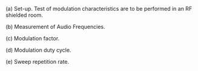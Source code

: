 (a) Set-up. Test of modulation characteristics are to be performed in an RF shielded room.
                                    

(b) Measurement of Audio Frequencies.
                                    
                                    

(c) Modulation factor.
                                    
                                    

(d) Modulation duty cycle.
                                    
                                    

(e) Sweep repetition rate.
                                    
                                    

